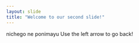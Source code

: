 ```yaml
---
layout: slide
title: "Welcome to our second slide!"
---
```

nichego ne ponimayu
Use the left arrow to go back!
